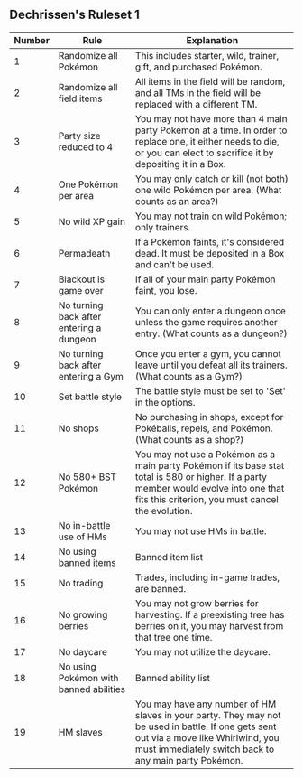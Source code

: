 ## Dechrissen's Ruleset 1

Number | Rule | Explanation
--- | --- | ---
1 | Randomize all Pokémon | This includes starter, wild, trainer, gift, and purchased Pokémon.
2 | Randomize all field items | All items in the field will be random, and all TMs in the field will be replaced with a different TM.
3 | Party size reduced to 4 | You may not have more than 4 main party Pokémon at a time. In order to replace one, it either needs to die, or you can elect to sacrifice it by depositing it in a Box.
4 | One Pokémon per area | You may only catch or kill (not both) one wild Pokémon per area. (What counts as an area?)
5 | No wild XP gain | You may not train on wild Pokémon; only trainers.
6 | Permadeath | If a Pokémon faints, it's considered dead. It must be deposited in a Box and can't be used.
7 | Blackout is game over | If all of your main party Pokémon faint, you lose.
8 | No turning back after entering a dungeon | You can only enter a dungeon once unless the game requires another entry. (What counts as a dungeon?)
9 | No turning back after entering a Gym | Once you enter a gym, you cannot leave until you defeat all its trainers. (What counts as a Gym?)
10 | Set battle style | The battle style must be set to 'Set' in the options.
11 | No shops | No purchasing in shops, except for Pokéballs, repels, and Pokémon. (What counts as a shop?)
12 | No 580+ BST Pokémon | You may not use a Pokémon as a main party Pokémon if its base stat total is 580 or higher. If a party member would evolve into one that fits this criterion, you must cancel the evolution.
13 | No in-battle use of HMs | You may not use HMs in battle.
14 | No using banned items | Banned item list
15 | No trading | Trades, including in-game trades, are banned.
16 | No growing berries | You may not grow berries for harvesting. If a preexisting tree has berries on it, you may harvest from that tree one time.
17 | No daycare | You may not utilize the daycare.
18 | No using Pokémon with banned abilities | Banned ability list
19 | HM slaves | You may have any number of HM slaves in your party. They may not be used in battle. If one gets sent out via a move like Whirlwind, you must immediately switch back to any main party Pokémon.
